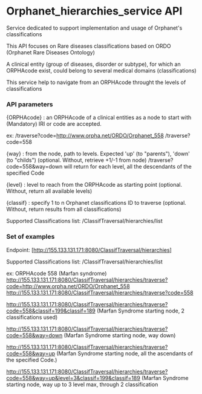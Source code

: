 # Orphanet_hierarchies_service API
Service dedicated to support implementation and usage of Orphanet's classifications

This API focuses on Rare diseases classifications based on ORDO (Orphanet Rare Diseases Ontology)

A clinical entity (group of diseases, disorder or subtype), for which an ORPHAcode exist, could belong to several medical domains (classifications)

This service help to navigate from an ORPHAcode throught the levels of classifications

### API parameters
{ORPHAcode} : an ORPHAcode of a clinical entities as a node to start with (Mandatory)
IRI or code are accepted.

ex:
/traverse?code=http://www.orpha.net/ORDO/Orphanet_558 
/traverse?code=558

{way} : from the node, path to levels. Expected 'up' (to "parents"), 'down' (to "childs") (optional. Without, retrieve +1/-1 from node)
/traverse?code=558&way=down will return for each level, all the descendants of the specified Code

{level} : level to reach from the ORPHAcode as starting point (optional. Without, return all available levels)

{classif} : specify 1 to n Orphanet classifications ID to traverse (optional. Without, return results from all classifications)

Supported Classifications list:
/ClassifTraversal/hierarchies/list


### Set of examples
Endpoint:
[http://155.133.131.171:8080/ClassifTraversal/hierarchies]

Supported Classifications list:
/ClassifTraversal/hierarchies/list

ex: ORPHAcode 558 (Marfan syndrome)
http://155.133.131.171:8080/ClassifTraversal/hierarchies/traverse?code=http://www.orpha.net/ORDO/Orphanet_558
http://155.133.131.171:8080/ClassifTraversal/hierarchies/traverse?code=558

http://155.133.131.171:8080/ClassifTraversal/hierarchies/traverse?code=558&classif=199&classif=189
(Marfan Syndrome starting node, 2 classifications used)

http://155.133.131.171:8080/ClassifTraversal/hierarchies/traverse?code=558&way=down
(Marfan Syndrome starting node, way down)

http://155.133.131.171:8080/ClassifTraversal/hierarchies/traverse?code=558&way=up
(Marfan Syndrome starting node, all the ascendants of the specified Code.)

http://155.133.131.171:8080/ClassifTraversal/hierarchies/traverse?code=558&way=up&level=3&classif=199&classif=189
(Marfan Syndrome starting node, way up to 3 level max, through 2 classification


